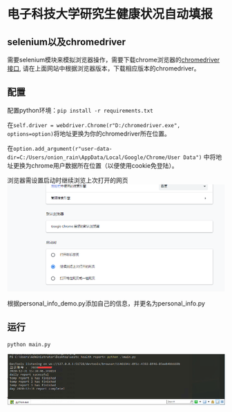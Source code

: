 # 电子科技大学研究生健康状况自动填报

## selenium以及chromedriver

需要selenium模块来模拟浏览器操作，需要下载chrome浏览器的[chromedriver接口](https://chromedriver.chromium.org/), 请在上面网站中根据浏览器版本，下载相应版本的chromedriver。

## 配置

配置python环境：`pip install -r requirements.txt`

在`self.driver = webdriver.Chrome(r"D:/chromedriver.exe", options=option)`将地址更换为你的chromedriver所在位置。

在`option.add_argument(r"user-data-dir=C:/Users/onion_rain\AppData/Local/Google/Chrome/User Data")` 中将地址更换为chrome用户数据所在位置（以便使用cookie免登陆）。

浏览器需设置启动时继续浏览上次打开的网页
![](readme_imgs/1.png)

根据personal_info_demo.py添加自己的信息，并更名为personal_info.py

## 运行

```bash
python main.py
```
![效果图](readme_imgs/2.png)
